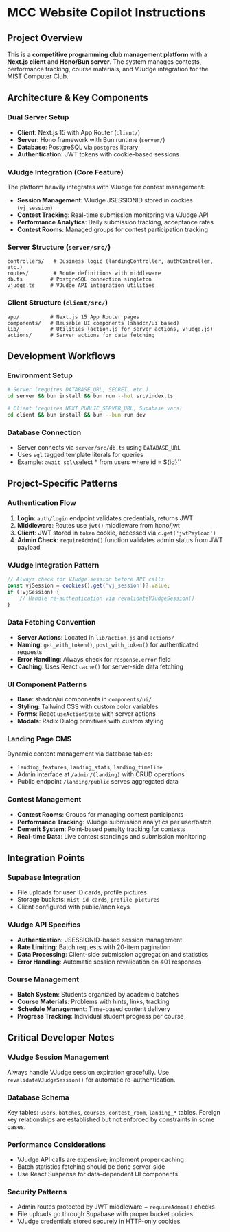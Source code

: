 # MCC Website Copilot Instructions

## Project Overview
This is a **competitive programming club management platform** with a **Next.js client** and **Hono/Bun server**. The system manages contests, performance tracking, course materials, and VJudge integration for the MIST Computer Club.

## Architecture & Key Components

### Dual Server Setup
- **Client**: Next.js 15 with App Router (`client/`)
- **Server**: Hono framework with Bun runtime (`server/`)
- **Database**: PostgreSQL via `postgres` library
- **Authentication**: JWT tokens with cookie-based sessions

### VJudge Integration (Core Feature)
The platform heavily integrates with VJudge for contest management:
- **Session Management**: VJudge JSESSIONID stored in cookies (`vj_session`)
- **Contest Tracking**: Real-time submission monitoring via VJudge API
- **Performance Analytics**: Daily submission tracking, acceptance rates
- **Contest Rooms**: Managed groups for contest participation tracking

### Server Structure (`server/src/`)
```
controllers/   # Business logic (landingController, authController, etc.)
routes/        # Route definitions with middleware
db.ts         # PostgreSQL connection singleton
vjudge.ts     # VJudge API integration utilities
```

### Client Structure (`client/src/`)
```
app/          # Next.js 15 App Router pages
components/   # Reusable UI components (shadcn/ui based)
lib/          # Utilities (action.js for server actions, vjudge.js)
actions/      # Server actions for data fetching
```

## Development Workflows

### Environment Setup
```bash
# Server (requires DATABASE_URL, SECRET, etc.)
cd server && bun install && bun run --hot src/index.ts

# Client (requires NEXT_PUBLIC_SERVER_URL, Supabase vars)
cd client && bun install && bun --bun run dev
```

### Database Connection
- Server connects via `server/src/db.ts` using `DATABASE_URL`
- Uses `sql` tagged template literals for queries
- Example: `await sql\`select * from users where id = ${id}\``

## Project-Specific Patterns

### Authentication Flow
1. **Login**: `auth/login` endpoint validates credentials, returns JWT
2. **Middleware**: Routes use `jwt()` middleware from hono/jwt
3. **Client**: JWT stored in `token` cookie, accessed via `c.get('jwtPayload')`
4. **Admin Check**: `requireAdmin()` function validates admin status from JWT payload

### VJudge Integration Pattern
```javascript
// Always check for VJudge session before API calls
const vjSession = cookies().get('vj_session')?.value;
if (!vjSession) {
    // Handle re-authentication via revalidateVJudgeSession()
}
```

### Data Fetching Convention
- **Server Actions**: Located in `lib/action.js` and `actions/`
- **Naming**: `get_with_token()`, `post_with_token()` for authenticated requests
- **Error Handling**: Always check for `response.error` field
- **Caching**: Uses React `cache()` for server-side data fetching

### UI Component Patterns
- **Base**: shadcn/ui components in `components/ui/`
- **Styling**: Tailwind CSS with custom color variables
- **Forms**: React `useActionState` with server actions
- **Modals**: Radix Dialog primitives with custom styling

### Landing Page CMS
Dynamic content management via database tables:
- `landing_features`, `landing_stats`, `landing_timeline`
- Admin interface at `/admin/(landing)` with CRUD operations
- Public endpoint `/landing/public` serves aggregated data

### Contest Management
- **Contest Rooms**: Groups for managing contest participants
- **Performance Tracking**: VJudge submission analytics per user/batch
- **Demerit System**: Point-based penalty tracking for contests
- **Real-time Data**: Live contest standings and submission monitoring

## Integration Points

### Supabase Integration
- File uploads for user ID cards, profile pictures
- Storage buckets: `mist_id_cards`, `profile_pictures`
- Client configured with public/anon keys

### VJudge API Specifics
- **Authentication**: JSESSIONID-based session management
- **Rate Limiting**: Batch requests with 20-item pagination
- **Data Processing**: Client-side submission aggregation and statistics
- **Error Handling**: Automatic session revalidation on 401 responses

### Course Management
- **Batch System**: Students organized by academic batches
- **Course Materials**: Problems with hints, links, tracking
- **Schedule Management**: Time-based content delivery
- **Progress Tracking**: Individual student progress per course

## Critical Developer Notes

### VJudge Session Management
Always handle VJudge session expiration gracefully. Use `revalidateVJudgeSession()` for automatic re-authentication.

### Database Schema
Key tables: `users`, `batches`, `courses`, `contest_room`, `landing_*` tables. Foreign key relationships are established but not enforced by constraints in some cases.

### Performance Considerations
- VJudge API calls are expensive; implement proper caching
- Batch statistics fetching should be done server-side
- Use React Suspense for data-dependent UI components

### Security Patterns
- Admin routes protected by JWT middleware + `requireAdmin()` checks
- File uploads go through Supabase with proper bucket policies
- VJudge credentials stored securely in HTTP-only cookies

